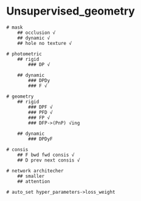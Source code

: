 # Unsupervised_geometry
    # mask 
        ## occlusion √
        ## dynamic √
        ## hole no texture √

    # photometric
        ## rigid
            ### DP √

        ## dynamic
            ### DPDy
            ### F √
    
    # geometry
        ## rigid
            ### DPF √
            ### PFD √
            ### FP √
            ### DFP->(PnP) √ing

        ## dynamic
            ### DPDyF
    
    # consis
        ## F bwd fwd consis √
        ## D prev next consis √

    # network architecher
        ## smaller
        ## attention

    # auto_set hyper_parameters->loss_weight